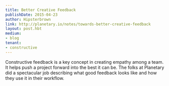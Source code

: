 ```yaml
---
title: Better Creative Feedback
publishDate: 2015-04-23
author: Hipsterbrown
link: http://planetary.io/notes/towards-better-creative-feedback
layout: post.hbt
medium:
- blog
tenant:
- constructive
---
```


Constructive feedback is a key concept in creating empathy among a team. It helps push a project forward into the best it can be. The folks at Planetary did a spectacular job describing what good feedback looks like and how they use it in their workflow.
